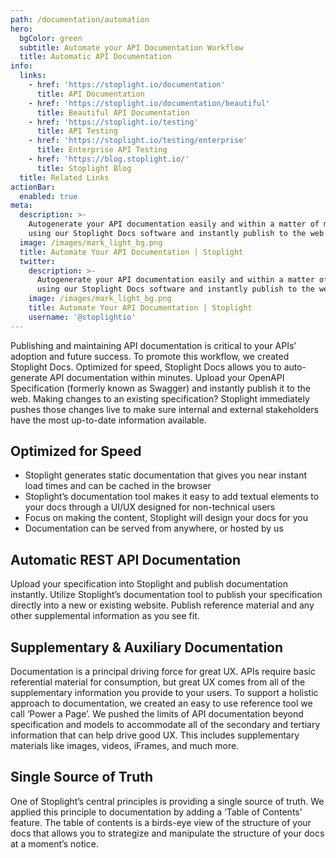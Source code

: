 ```yaml
---
path: /documentation/automation
hero:
  bgColor: green
  subtitle: Automate your API Documentation Workflow
  title: Automatic API Documentation
info:
  links:
    - href: 'https://stoplight.io/documentation'
      title: API Documentation
    - href: 'https://stoplight.io/documentation/beautiful'
      title: Beautiful API Documentation
    - href: 'https://stoplight.io/testing'
      title: API Testing
    - href: 'https://stoplight.io/testing/enterprise'
      title: Enterprise API Testing
    - href: 'https://blog.stoplight.io/'
      title: Stoplight Blog
  title: Related Links
actionBar:
  enabled: true
meta:
  description: >-
    Autogenerate your API documentation easily and within a matter of minutes
    using our Stoplight Docs software and instantly publish to the web
  image: /images/mark_light_bg.png
  title: Automate Your API Documentation | Stoplight
  twitter:
    description: >-
      Autogenerate your API documentation easily and within a matter of minutes
      using our Stoplight Docs software and instantly publish to the web
    image: /images/mark_light_bg.png
    title: Automate Your API Documentation | Stoplight
    username: '@stoplightio'
---
```

Publishing and maintaining API documentation is critical to your APIs’ adoption and future success. To promote this workflow, we created Stoplight Docs. Optimized for speed, Stoplight Docs allows you to auto-generate API documentation within minutes. Upload your OpenAPI Specification (formerly known as Swagger) and instantly publish it to the web. Making changes to an existing specification? Stoplight immediately pushes those changes live to make sure internal and external stakeholders have the most up-to-date information available. 

## Optimized for Speed 
- Stoplight generates static documentation that gives you near instant load times and can be cached in the browser
- Stoplight’s documentation tool makes it easy to add textual elements to your docs through a UI/UX designed for non-technical users 
- Focus on making the content, Stoplight will design your docs for you
- Documentation can be served from anywhere, or hosted by us 

## Automatic REST API Documentation 

Upload your specification into Stoplight and publish documentation instantly. Utilize Stoplight’s documentation tool to publish your specification directly into a new or existing website. Publish reference material and any other supplemental information as you see fit. 

## Supplementary & Auxiliary Documentation

Documentation is a principal driving force for great UX. APIs require basic referential material for consumption, but great UX comes from all of the supplementary information you provide to your users. To support a holistic approach to documentation, we created an easy to use reference tool we call ‘Power a Page’. We pushed the limits of API documentation beyond specification and models to accommodate all of the secondary and tertiary information that can help drive good UX. This includes supplementary materials like images, videos, iFrames, and much more.  

## Single Source of Truth  
One of Stoplight’s central principles is providing a single source of truth. We applied this principle to documentation by adding a ‘Table of Contents’ feature. The table of contents is a birds-eye view of the structure of your docs that allows you to strategize and manipulate the structure of your docs at a moment’s notice.
